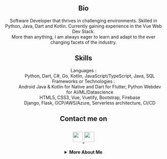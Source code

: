 

<!--
**ultimaterex/ultimaterex** is a ✨ _special_ ✨ repository because its `README.md` (this file) appears on your GitHub profile.

Here are some ideas to get you started:

- 🔭 I’m currently working on ...
- 🌱 I’m currently learning ...
- 👯 I’m looking to collaborate on ...
- 🤔 I’m looking for help with ...
- 💬 Ask me about ...
- 📫 How to reach me: ...
- 😄 Pronouns: ...
- ⚡ Fun fact: ...
-->


<html>
   <body>
      <h2 align="center">Bio</h2>
      <p align="center">
        Software Developer that thrives in challenging environments. Skilled in Python, Java, Dart and Kotlin. Currently gaining experience in the Vue Web Dev Stack.
        <br>
        More than anything, I am always eager to learn and adapt to the ever changing facets of the industry.
        <br>
      </p>
      <h2 align="center">Skills</h2>
      <dl align="center">
         <dt>Languages :</dt>
         <dd>Python, Dart, C#, Go, Kotlin, JavaScript/TypeScript, Java, SQL</dd>
         <dt>Frameworks or Technologies :</dt>
         <dd>Android Java & Kotlin for Native and Dart for Flutter, Python Webdev for AI/ML/Datascience
           <br>
            HTML5, CSS3, Vue, Vuetify, Bootstrap, Firebase
           <br>
            Django, Flask, GCP/AWS/Azure, Serverless architecture, CI/CD
         </dd>
      </dl>
      <h2 align="center">Contact me on</h2>
      <h2 align="center">
         <a href="https://www.linkedin.com/in/selbybaidjnath/">
         <img src="https://github.com/gauravghongde/social-icons/blob/master/PNG/Black/LinkedIN_black.png" width="32" height="32"/>
         </a>
         <a href="mailto:contact@serubii.com">
         <img src="https://github.com/gauravghongde/social-icons/blob/master/PNG/Black/Gmail_black.png" width="32" height="32"/>
         </a>
      </h2>
      <details align="center">
         <summary><b>More About Me</b><br></summary>
            <div>
               <b>
                  <h3>My Stats</h3>
                  <a href="https://github.com/gauravghongde/github-readme-stats/actions">
                  <img alt="My github stats" src="https://github-readme-stats.vercel.app/api?username=ultimaterex&theme=radical&count_private=true&hide=stars"/>
                  </a>
               </b>
            </div>
      </details>
   </body>
</html>
